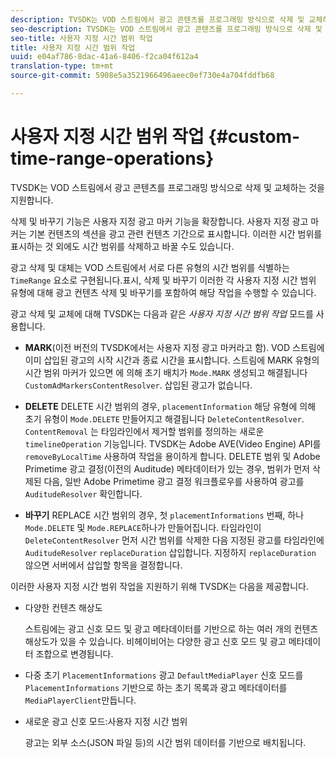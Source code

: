 ```yaml
---
description: TVSDK는 VOD 스트림에서 광고 콘텐츠를 프로그래밍 방식으로 삭제 및 교체하는 것을 지원합니다.
seo-description: TVSDK는 VOD 스트림에서 광고 콘텐츠를 프로그래밍 방식으로 삭제 및 교체하는 것을 지원합니다.
seo-title: 사용자 지정 시간 범위 작업
title: 사용자 지정 시간 범위 작업
uuid: e04af786-8dac-41a6-8406-f2ca04f612a4
translation-type: tm+mt
source-git-commit: 5908e5a3521966496aeec0ef730e4a704fddfb68

---
```



# 사용자 지정 시간 범위 작업 {#custom-time-range-operations}

TVSDK는 VOD 스트림에서 광고 콘텐츠를 프로그래밍 방식으로 삭제 및 교체하는 것을 지원합니다.

삭제 및 바꾸기 기능은 사용자 지정 광고 마커 기능을 확장합니다. 사용자 지정 광고 마커는 기본 컨텐츠의 섹션을 광고 관련 컨텐츠 기간으로 표시합니다. 이러한 시간 범위를 표시하는 것 외에도 시간 범위를 삭제하고 바꿀 수도 있습니다.

광고 삭제 및 대체는 VOD 스트림에서 서로 다른 유형의 시간 범위를 식별하는 `TimeRange` 요소로 구현됩니다.표시, 삭제 및 바꾸기 이러한 각 사용자 지정 시간 범위 유형에 대해 광고 컨텐츠 삭제 및 바꾸기를 포함하여 해당 작업을 수행할 수 있습니다.

광고 삭제 및 교체에 대해 TVSDK는 다음과 같은 *사용자 지정 시간 범위 작업* 모드를 사용합니다.

* **MARK**(이전 버전의 TVSDK에서는 사용자 지정 광고 마커라고 함). VOD 스트림에 이미 삽입된 광고의 시작 시간과 종료 시간을 표시합니다. 스트림에 MARK 유형의 시간 범위 마커가 있으면 에 의해 초기 배치가 `Mode.MARK` 생성되고 해결됩니다 `CustomAdMarkersContentResolver`. 삽입된 광고가 없습니다.

* **DELETE** DELETE 시간 범위의 경우, `placementInformation` 해당 유형에 의해 초기 유형이 `Mode.DELETE` 만들어지고 해결됩니다 `DeleteContentResolver`. `ContentRemoval` 는 타임라인에서 제거할 범위를 정의하는 새로운 `timelineOperation` 기능입니다. TVSDK는 Adobe AVE(Video Engine) API를 `removeByLocalTime` 사용하여 작업을 용이하게 합니다. DELETE 범위 및 Adobe Primetime 광고 결정(이전의 Auditude) 메타데이터가 있는 경우, 범위가 먼저 삭제된 다음, 일반 Adobe Primetime 광고 결정 워크플로우를 사용하여 광고를 `AuditudeResolver` 확인합니다.

* **바꾸기** REPLACE 시간 범위의 경우, 첫 `placementInformations` 번째, 하나 `Mode.DELETE` 및 `Mode.REPLACE`하나가 만들어집니다. 타임라인이 `DeleteContentResolver` 먼저 시간 범위를 삭제한 다음 지정된 광고를 타임라인에 `AuditudeResolver` `replaceDuration` 삽입합니다. 지정하지 `replaceDuration` 않으면 서버에서 삽입할 항목을 결정합니다.

이러한 사용자 지정 시간 범위 작업을 지원하기 위해 TVSDK는 다음을 제공합니다.

* 다양한 컨텐츠 해상도

   스트림에는 광고 신호 모드 및 광고 메타데이터를 기반으로 하는 여러 개의 컨텐츠 해상도가 있을 수 있습니다. 비헤이비어는 다양한 광고 신호 모드 및 광고 메타데이터 조합으로 변경됩니다.
* 다중 초기 `PlacementInformations` 광고 `DefaultMediaPlayer` 신호 모드를 `PlacementInformations` 기반으로 하는 초기 목록과 광고 메타데이터를 `MediaPlayerClient`만듭니다.

* 새로운 광고 신호 모드:사용자 지정 시간 범위

   광고는 외부 소스(JSON 파일 등)의 시간 범위 데이터를 기반으로 배치됩니다.